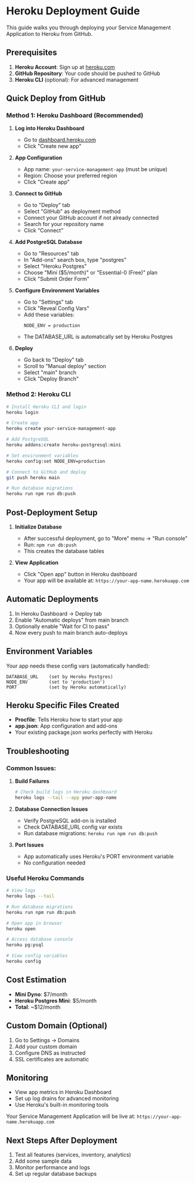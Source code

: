 # Heroku Deployment Guide

This guide walks you through deploying your Service Management Application to Heroku from GitHub.

## Prerequisites

1. **Heroku Account**: Sign up at [heroku.com](https://heroku.com)
2. **GitHub Repository**: Your code should be pushed to GitHub
3. **Heroku CLI** (optional): For advanced management

## Quick Deploy from GitHub

### Method 1: Heroku Dashboard (Recommended)

1. **Log into Heroku Dashboard**
   - Go to [dashboard.heroku.com](https://dashboard.heroku.com)
   - Click "Create new app"

2. **App Configuration**
   - App name: `your-service-management-app` (must be unique)
   - Region: Choose your preferred region
   - Click "Create app"

3. **Connect to GitHub**
   - Go to "Deploy" tab
   - Select "GitHub" as deployment method
   - Connect your GitHub account if not already connected
   - Search for your repository name
   - Click "Connect"

4. **Add PostgreSQL Database**
   - Go to "Resources" tab
   - In "Add-ons" search box, type "postgres"
   - Select "Heroku Postgres" 
   - Choose "Mini ($5/month)" or "Essential-0 (Free)" plan
   - Click "Submit Order Form"

5. **Configure Environment Variables**
   - Go to "Settings" tab
   - Click "Reveal Config Vars"
   - Add these variables:
     ```
     NODE_ENV = production
     ```
   - The DATABASE_URL is automatically set by Heroku Postgres

6. **Deploy**
   - Go back to "Deploy" tab
   - Scroll to "Manual deploy" section
   - Select "main" branch
   - Click "Deploy Branch"

### Method 2: Heroku CLI

```bash
# Install Heroku CLI and login
heroku login

# Create app
heroku create your-service-management-app

# Add PostgreSQL
heroku addons:create heroku-postgresql:mini

# Set environment variables
heroku config:set NODE_ENV=production

# Connect to GitHub and deploy
git push heroku main

# Run database migrations
heroku run npm run db:push
```

## Post-Deployment Setup

1. **Initialize Database**
   - After successful deployment, go to "More" menu → "Run console"
   - Run: `npm run db:push`
   - This creates the database tables

2. **View Application**
   - Click "Open app" button in Heroku dashboard
   - Your app will be available at: `https://your-app-name.herokuapp.com`

## Automatic Deployments

1. In Heroku Dashboard → Deploy tab
2. Enable "Automatic deploys" from main branch
3. Optionally enable "Wait for CI to pass"
4. Now every push to main branch auto-deploys

## Environment Variables

Your app needs these config vars (automatically handled):

```
DATABASE_URL    (set by Heroku Postgres)
NODE_ENV        (set to 'production')
PORT            (set by Heroku automatically)
```

## Heroku Specific Files Created

- **Procfile**: Tells Heroku how to start your app
- **app.json**: App configuration and add-ons
- Your existing package.json works perfectly with Heroku

## Troubleshooting

### Common Issues:

1. **Build Failures**
   ```bash
   # Check build logs in Heroku dashboard
   heroku logs --tail --app your-app-name
   ```

2. **Database Connection Issues**
   - Verify PostgreSQL add-on is installed
   - Check DATABASE_URL config var exists
   - Run database migrations: `heroku run npm run db:push`

3. **Port Issues**
   - App automatically uses Heroku's PORT environment variable
   - No configuration needed

### Useful Heroku Commands

```bash
# View logs
heroku logs --tail

# Run database migrations
heroku run npm run db:push

# Open app in browser
heroku open

# Access database console
heroku pg:psql

# View config variables
heroku config
```

## Cost Estimation

- **Mini Dyno**: $7/month
- **Heroku Postgres Mini**: $5/month
- **Total**: ~$12/month

## Custom Domain (Optional)

1. Go to Settings → Domains
2. Add your custom domain
3. Configure DNS as instructed
4. SSL certificates are automatic

## Monitoring

- View app metrics in Heroku Dashboard
- Set up log drains for advanced monitoring
- Use Heroku's built-in monitoring tools

Your Service Management Application will be live at: `https://your-app-name.herokuapp.com`

## Next Steps After Deployment

1. Test all features (services, inventory, analytics)
2. Add some sample data
3. Monitor performance and logs
4. Set up regular database backups